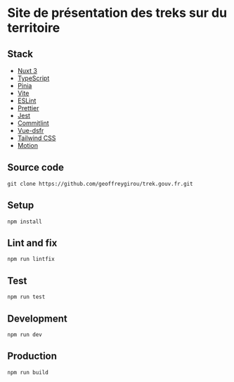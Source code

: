 # Site de présentation des treks sur du territoire

## Stack

- [Nuxt 3](https://nuxtjs.org/)
- [TypeScript](https://www.typescriptlang.org/)
- [Pinia](https://pinia.esm.dev/)
- [Vite](https://vitejs.dev/)
- [ESLint](https://eslint.org/)
- [Prettier](https://prettier.io/)
- [Jest](https://jestjs.io/)
- [Commitlint](https://commitlint.js.org/#/)
- [Vue-dsfr](https://github.com/dnum-mi/vue-dsfr)
- [Tailwind CSS](https://tailwindcss.com/)
- [Motion](https://motion.vueuse.org/)

## Source code

```
git clone https://github.com/geoffreygirou/trek.gouv.fr.git
```

## Setup

```
npm install
```

## Lint and fix

```
npm run lintfix
```

## Test

```
npm run test
```

## Development

```
npm run dev
```

## Production

```
npm run build
```

